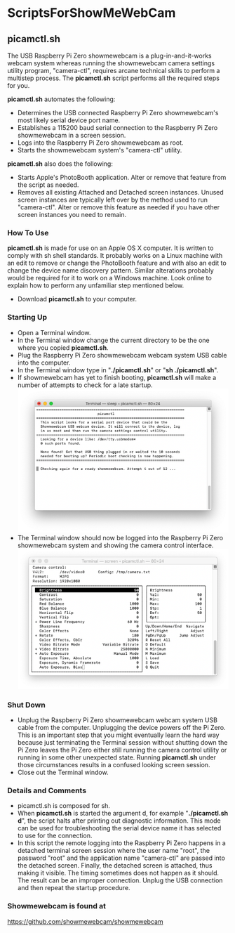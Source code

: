 # ScriptsForShowMeWebCam

## picamctl.sh

The USB Raspberry Pi Zero showmewebcam is a plug-in-and-it-works webcam system whereas running the showmewebcam camera settings utility program, "camera-ctl", requires arcane technical skills to perform a multistep process. The **picamctl.sh** script performs all the required steps for you.

**picamctl.sh** automates the following:

* Determines the USB connected Raspberry Pi Zero showmewebcam's most likely serial device port name.
* Establishes a 115200 baud serial connection to the Raspberry Pi Zero showmewebcam in a screen session.
* Logs into the Raspberry Pi Zero showmewebcam as root.
* Starts the showmewebcam system's "camera-ctl" utility.

**picamctl.sh** also does the following:

* Starts Apple's PhotoBooth application. Alter or remove that feature from the script as needed.
* Removes all existing Attached and Detached screen instances. Unused screen instances are typically left over by the method used to run "camera-ctl". Alter or remove this feature as needed if you have other screen instances you need to remain.

### How To Use

**picamctl.sh** is made for use on an Apple OS X computer. It is written to comply with sh shell standards. It probably works on a Linux machine with an edit to remove or change the PhotoBooth feature and with also an edit to change the device name discovery pattern. Similar alterations probably would be required for it to work on a Windows machine. Look online to explain how to perform any unfamiliar step mentioned below.

* Download **picamctl.sh** to your computer.

### Starting Up

* Open a Terminal window.
* In the Terminal window change the current directory to be the one where you copied **picamctl.sh**.
* Plug the Raspberry Pi Zero showmewebcam webcam system USB cable into the computer.
* In the Terminal window type in "**./picamctl.sh**" or "**sh ./picamctl.sh**".
* If showmewebcam has yet to finish booting, **picamctl.sh** will make a number of attempts to check for a late startup.
![picamctl waiting](graphics/picamctl_waiting.png)
* The Terminal window should now be logged into the Raspberry Pi Zero showmewebcam system and showing the camera control interface.
![camera-ctl running](graphics/cameractl_image.png)

### Shut Down

* Unplug the Raspberry Pi Zero showmewebcam webcam system USB cable from the computer. Unplugging the device powers off the Pi Zero. This is an important step that you might eventually learn the hard way because just terminating the Terminal session without shutting down the Pi Zero leaves the Pi Zero either still running the camera control utility or running in some other unexpected state. Running **picamctl.sh** under those circumstances results in a confused looking screen session.
* Close out the Terminal window.

### Details and Comments

* picamctl.sh is composed for sh.
* When **picamctl.sh** is started the argument d, for example "**./picamctl.sh  d**", the script halts after printing out diagnostic information. This mode can be used for troubleshooting the serial device name it has selected to use for the connection.
* In this script the remote logging into the Raspberry Pi Zero happens in a detached terminal screen session where the user name "root", the password "root" and the application name "camera-ctl" are passed into the detached screen. Finally, the detached screen is attached, thus making it visible. The timing sometimes does not happen as it should. The result can be an improper connection. Unplug the USB connection and then repeat the startup procedure. 

### Showmewebcam is found at

<https://github.com/showmewebcam/showmewebcam>
